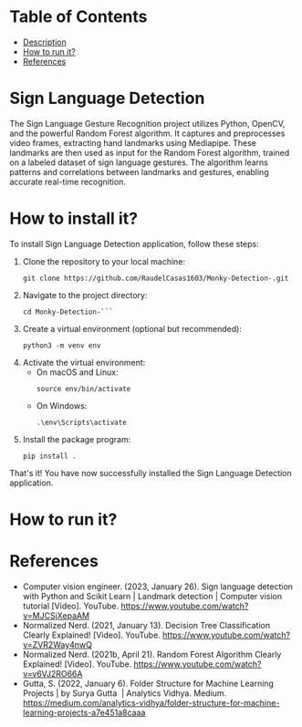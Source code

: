 # Table of Contents
* [Description](https://github.com/RaudelCasas1603/Monky-Detection-/tree/main#sign-language-detection)
* [How to run it?](https://github.com/RaudelCasas1603/Monky-Detection-/tree/main#how-to-run-it)
* [References](https://github.com/RaudelCasas1603/Monky-Detection-/tree/main#references)

# Sign Language Detection
The Sign Language Gesture Recognition project utilizes Python, OpenCV, and the powerful Random Forest algorithm. It captures and preprocesses video frames, extracting hand landmarks using Mediapipe. These landmarks are then used as input for the Random Forest algorithm, trained on a labeled dataset of sign language gestures. The algorithm learns patterns and correlations between landmarks and gestures, enabling accurate real-time recognition.

# How to install it?
To install Sign Language Detection application, follow these steps:
1. Clone the repository to your local machine:
   ```shell
   git clone https://github.com/RaudelCasas1603/Monky-Detection-.git
   ```
2. Navigate to the project directory:
   ```shell
   cd Monky-Detection-```
3. Create a virtual environment (optional but recommended):
   ```shell
   python3 -m venv env
   ```
4. Activate the virtual environment:
   * On macOS and Linux:
     ```shell
     source env/bin/activate
     ```
   * On Windows:
      ```shell
      .\env\Scripts\activate
      ```
5. Install the package program:
   ```shell
   pip install .
   ```
That's it! You have now successfully installed the Sign Language Detection application.

# How to run it?



# References
* Computer vision engineer. (2023, January 26). Sign language detection with Python and Scikit Learn | Landmark detection | Computer vision tutorial [Video]. YouTube. https://www.youtube.com/watch?v=MJCSjXepaAM
* Normalized Nerd. (2021, January 13). Decision Tree Classification Clearly Explained! [Video]. YouTube. https://www.youtube.com/watch?v=ZVR2Way4nwQ
* Normalized Nerd. (2021b, April 21). Random Forest Algorithm Clearly Explained! [Video]. YouTube. https://www.youtube.com/watch?v=v6VJ2RO66A
* Gutta, S. (2022, January 6). Folder Structure for Machine Learning Projects | by Surya Gutta  | Analytics Vidhya. Medium. https://medium.com/analytics-vidhya/folder-structure-for-machine-learning-projects-a7e451a8caaa
